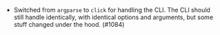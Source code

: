 - Switched from `argparse` to `click` for handling the CLI. The CLI should still
  handle identically, with identical options and arguments, but some stuff
  changed under the hood. (#1084)
